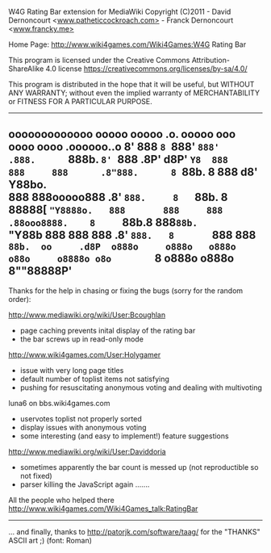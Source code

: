 W4G Rating Bar extension for MediaWiki
Copyright (C)2011
               - David Dernoncourt <www.patheticcockroach.com>
               - Franck Dernoncourt <www.francky.me>

Home Page: http://www.wiki4games.com/Wiki4Games:W4G Rating Bar

This program is licensed under the Creative Commons
Attribution-ShareAlike 4.0 license
<https://creativecommons.org/licenses/by-sa/4.0/>

This program is distributed in the hope that it will be useful,
but WITHOUT ANY WARRANTY; without even the implied warranty of
MERCHANTABILITY or FITNESS FOR A PARTICULAR PURPOSE.


-----------------------------------------------------------------------------------
ooooooooooooo ooooo   ooooo       .o.       ooooo      ooo oooo    oooo  .oooooo..o 
8'   888   `8 `888'   `888'      .888.      `888b.     `8' `888   .8P'  d8P'    `Y8 
     888       888     888      .8"888.      8 `88b.    8   888  d8'    Y88bo.      
     888       888ooooo888     .8' `888.     8   `88b.  8   88888[       `"Y8888o.  
     888       888     888    .88ooo8888.    8     `88b.8   888`88b.         `"Y88b 
     888       888     888   .8'     `888.   8       `888   888  `88b.  oo     .d8P 
    o888o     o888o   o888o o88o     o8888o o8o        `8  o888o  o888o 8""88888P'  
-----------------------------------------------------------------------------------
Thanks for the help in chasing or fixing the bugs (sorry for the random order):

http://www.mediawiki.org/wiki/User:Bcoughlan
- page caching prevents inital display of the rating bar
- the bar screws up in read-only mode

http://www.wiki4games.com/User:Holygamer
- issue with very long page titles
- default number of toplist items not satisfying
- pushing for resuscitating anonymous voting and dealing with multivoting

luna6 on bbs.wiki4games.com
- uservotes toplist not properly sorted
- display issues with anonymous voting
- some interesting (and easy to implement!) feature suggestions

http://www.mediawiki.org/wiki/User:Daviddoria
- sometimes apparently the bar count is messed up (not reproductible so not fixed)
- parser killing the JavaScript again .......

All the people who helped there http://www.wiki4games.com/Wiki4Games_talk:RatingBar

-----------------------------------------------------------------------------------
... and finally, thanks to http://patorjk.com/software/taag/ for the
						"THANKS" ASCII art ;) (font: Roman)
